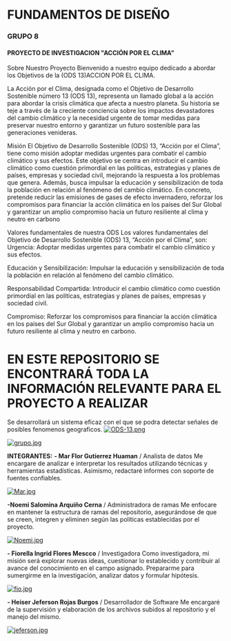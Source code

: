 # FUNDAMENTOS DE DISEÑO
### GRUPO 8
#### PROYECTO DE INVESTIGACION "ACCIÓN POR EL CLIMA"
Sobre Nuestro Proyecto
Bienvenido a nuestro equipo dedicado a abordar los Objetivos de la (ODS 13)ACCION POR EL CLIMA.

La Acción por el Clima, designada como el Objetivo de Desarrollo Sostenible número 13 (ODS 13), representa un llamado global a la acción para abordar la crisis climática que afecta a nuestro planeta. Su historia se teje a través de la creciente conciencia sobre los impactos devastadores del cambio climático y la necesidad urgente de tomar medidas para preservar nuestro entorno y garantizar un futuro sostenible para las generaciones venideras.

Misión
El Objetivo de Desarrollo Sostenible (ODS) 13, “Acción por el Clima”, tiene como misión adoptar medidas urgentes para combatir el cambio climático y sus efectos. Este objetivo se centra en introducir el cambio climático como cuestión primordial en las políticas, estrategias y planes de países, empresas y sociedad civil, mejorando la respuesta a los problemas que genera. Además, busca impulsar la educación y sensibilización de toda la población en relación al fenómeno del cambio climático. En concreto, pretende reducir las emisiones de gases de efecto invernadero, reforzar los compromisos para financiar la acción climática en los países del Sur Global y garantizar un amplio compromiso hacia un futuro resiliente al clima y neutro en carbono

Valores fundamentales de nuestra ODS
Los valores fundamentales del Objetivo de Desarrollo Sostenible (ODS) 13, “Acción por el Clima”, son:
Urgencia: Adoptar medidas urgentes para combatir el cambio climático y sus efectos.

Educación y Sensibilización: Impulsar la educación y sensibilización de toda la población en relación al fenómeno del cambio climático.

Responsabilidad Compartida: Introducir el cambio climático como cuestión primordial en las políticas, estrategias y planes de países, empresas y sociedad civil.

Compromiso: Reforzar los compromisos para financiar la acción climática en los países del Sur Global y garantizar un amplio compromiso hacia un futuro resiliente al clima y neutro en carbono.



# EN ESTE REPOSITORIO SE ENCONTRARÁ TODA LA INFORMACIÓN RELEVANTE PARA EL PROYECTO A REALIZAR

Se desarrollará un sistema eficaz con el que se podra detectar señales de posibles fenomenos geograficos.
[![ODS-13.png](https://i.postimg.cc/445VDWCZ/ODS-13.png)](https://postimg.cc/kD228FXh)

[![grupo.jpg](https://i.postimg.cc/vZL4nBQy/grupo.jpg)](https://postimg.cc/G4t3wb8g)

**INTEGRANTES:** 
**- Mar Flor Gutierrez Huaman** / Analista de datos
Me encargare de analizar e interpretar los resultados utilizando técnicas y herramientas estadísticas. Asimismo, redactaré informes con soporte de fuentes confiables.

[![Mar.jpg](https://i.postimg.cc/0jVrMJ8H/Mar.jpg)](https://postimg.cc/wRs9nMRh)

**-Noemi Salomina Arquiño Cerna** / Administradora de ramas
Me enfocare en mantener la estructura de ramas del repositorio, asegurándose de que se creen, integren y eliminen según las políticas establecidas por el proyecto.

[![Noemi.jpg](https://i.postimg.cc/PxTdhrm3/Noemi.jpg)](https://postimg.cc/mcXvy4pC)

**- Fiorella Ingrid Flores Mescco** / Investigadora
 Como investigadora, mi misión será explorar nuevas ideas, cuestionar lo establecido y contribuir al avance del conocimiento en el campo asignado. Prepararme para sumergirme en la investigación, analizar datos y formular hipótesis.
 
 [![fio.jpg](https://i.postimg.cc/bYTCJNhX/fio.jpg)](https://postimg.cc/QVFkYDCS)

**- Heiser Jeferson Rojas Burgos** / Desarrollador de Software
Me encargaré de la supervisión y elaboración de los archivos subidos al repositorio y el manejo del mismo.

[![jeferson.jpg](https://i.postimg.cc/B6hKrzdz/jeferson.jpg)](https://postimg.cc/TLD1mt2j)





